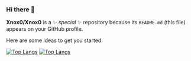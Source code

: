 ### Hi there 👋

**Xnox0/Xnox0** is a ✨ _special_ ✨ repository because its `README.md` (this file) appears on your GitHub profile.

Here are some ideas to get you started:

[![Top Langs](https://github-readme-stats.vercel.app/api?username=xnox0&theme=react&show_icons=true)](https://github.com/Xnox0/github-readme-stats)
[![Top Langs](https://github-readme-stats.vercel.app/api/top-langs/?username=anuraghazra&layout=compact)](https://github.com/Xnox0/github-readme-stats)

